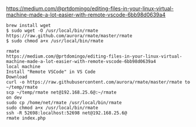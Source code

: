 https://medium.com/@prtdomingo/editing-files-in-your-linux-virtual-machine-made-a-lot-easier-with-remote-vscode-6bb98d0639a4
```
brew install wget
$ sudo wget -O /usr/local/bin/rmate https://raw.github.com/aurora/rmate/master/rmate
$ sudo chmod a+x /usr/local/bin/rmate

rmate
https://medium.com/@prtdomingo/editing-files-in-your-linux-virtual-machine-made-a-lot-easier-with-remote-vscode-6bb98d0639a4
local machine
Install "Remote VSCode" in VS Code
Download 
curl -o https://raw.githubusercontent.com/aurora/rmate/master/rmate to ~/temp/rmate
scp ~/temp/rmate net@192.168.25.6@:~/rmate
on dev
sudo cp /home/net/rmate /usr/local/bin/rmate
sudo chmod a+x /usr/local/bin/rmate
ssh -R 52698:localhost:52698 net@192.168.25.6@
rmate index.php

```
